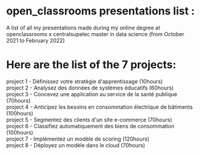 # open_classrooms presentations list :

A list of all my presentations made during my online degree at openclassrooms x centralsupelec master in data science (from October 2021 to February 2022)  

# Here are the list of the 7 projects:   
project 1 - Définissez votre stratégie d'apprentissage (10hours)  
project 2 - Analysez des données de systèmes éducatifs (60hours)  
project 3 - Concevez une application au service de la santé publique (70hours)  
project 4 - Anticipez les besoins en consommation électrique de bâtiments (100hours)  
project 5 - Segmentez des clients d'un site e-commerce (70hours)  
project 6 - Classifiez automatiquement des biens de consommation (100hours)  
project 7 - Implémentez un modèle de scoring (120hours)  
project 8 - Déployez un modèle dans le cloud (70hours)  
